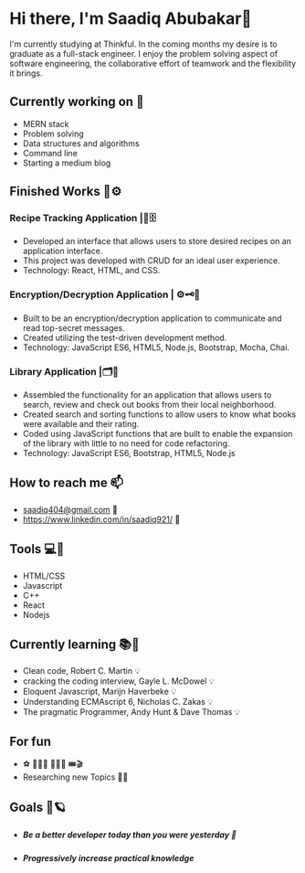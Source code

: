 # Hi there, I'm Saadiq Abubakar👋

I'm currently studying at Thinkful. In the coming months my desire is to graduate as a full-stack engineer. I enjoy the problem solving aspect of software engineering, the collaborative effort of teamwork and the flexibility it brings. 

## Currently working on 🚧
- MERN stack
- Problem solving
- Data structures and algorithms
- Command line
- Starting a medium blog

## Finished Works 🔩⚙️
### Recipe Tracking Application |📝🗄
- Developed an interface that allows users to store desired recipes on an application interface. 
- This project was developed with CRUD for an ideal user experience. 
- Technology: React, HTML, and CSS. 

### Encryption/Decryption Application | ⚙️🗝🔐
- Built to be an encryption/decryption application to communicate and read top-secret messages.
- Created utilizing the test-driven development method.
- Technology: JavaScript ES6, HTML5, Node.js, Bootstrap, Mocha, Chai.

### Library Application |🗂📖
- Assembled the functionality for an application that allows users to search, review and check out books from their local neighborhood.
- Created search and sorting functions to allow users to know what books were available and their rating.
- Coded using JavaScript functions that are built to enable the expansion of the library with little to no need for code refactoring.
- Technology: JavaScript ES6, Bootstrap, HTML5, Node.js

## How to reach me  📫
- saadiq404@gmail.com 📨
- https://www.linkedin.com/in/saadiq921/ 📨

## Tools 💻💾
- HTML/CSS
- Javascript
- C++
- React
- Nodejs

##  Currently learning 📚🧪
- Clean code, Robert C. Martin 💡
- cracking the coding interview, Gayle L. McDowel 💡
- Eloquent Javascript, Marijn Haverbeke 💡
- Understanding ECMAscript 6, Nicholas C. Zakas 💡
- The pragmatic Programmer, Andy Hunt & Dave Thomas 💡

## For fun
- ⚽️ 🏋🏿‍♀️ 🚴🏿‍♂️ 🎟🎬
- Researching new Topics 🔎🔎

## Goals 🚀🪐
- ##### Be a better developer today than you were yesterday 📆
- ##### Progressively increase practical knowledge
